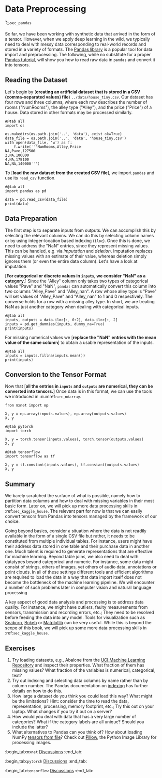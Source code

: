 # Data Preprocessing
:label:`sec_pandas`

So far, we have been working with synthetic data
that arrived in the form of a tensor.
However, when we apply deep learning in the wild,
we typically need to deal with messy data
corresponding to real-world records 
and stored in a variety of formats.
The [Pandas library](https://pandas.pydata.org/) is a popular tool 
for data import and preprocessing. 
The following, while no substitute for a proper [Pandas tutorial](https://pandas.pydata.org/pandas-docs/stable/user_guide/10min.html), will show you 
how to read raw data in `pandas` and convert it into tensors. 


## Reading the Dataset

Let's begin by (**creating an artificial dataset that is stored in a
CSV (comma-separated values) file**)
`../data/house_tiny.csv`. Our dataset has four rows and three columns, where each row describes the number of rooms ("NumRooms"), the alley type ("Alley"), and the price ("Price") of a house. Data stored in other
formats may be processed similarly.

```{.python .input}
#@tab all
import os

os.makedirs(os.path.join('..', 'data'), exist_ok=True)
data_file = os.path.join('..', 'data', 'house_tiny.csv')
with open(data_file, 'w') as f:
    f.write('''NumRooms,Alley,Price
NA,Pave,127500
2,NA,106000
4,NA,178100
NA,NA,140000''')
```

To [**load the raw dataset from the created CSV file**],
we import `pandas` and use its `read_csv` function.

```{.python .input}
#@tab all
import pandas as pd

data = pd.read_csv(data_file)
print(data)
```

## Data Preparation

The first step is to separate inputs from outputs. We can accomplish this by selecting the relevant columns. We can do this by selecting column names or by using integer-location based indexing (`iloc`). Once this is done, we need to address the "NaN" entries, since they represent missing values. This can be handled, e.g. via *imputation* and *deletion*. Imputation replaces missing values with an estimate of their value, whereas deletion simply ignores them (or even the entire data column). Let's have a look at imputation. 

[**For categorical or discrete values in `inputs`, we consider "NaN" as a category.**]
Since the "Alley" column only takes two types of categorical values "Pave" and "NaN",
`pandas` can automatically convert this column into two columns "Alley_Pave" and "Alley_nan".
A row whose alley type is "Pave" will set values of "Alley_Pave" and "Alley_nan" to 1 and 0 respectively. The converse holds for a row with a missing alley type. In short, we are treating NaN as just another category when dealing with categorical inputs. 

```{.python .input}
#@tab all
inputs, outputs = data.iloc[:, 0:2], data.iloc[:, 2]
inputs = pd.get_dummies(inputs, dummy_na=True)
print(inputs)
```

For missing numerical values 
we [**replace the "NaN" entries with the mean value of the same column**] to obtain a usable representation of the inputs. 

```{.python .input}
#@tab all
inputs = inputs.fillna(inputs.mean())
print(inputs)
```

## Conversion to the Tensor Format

Now that [**all the entries in `inputs` and `outputs` are numerical, they can be converted into tensors.**]
Once data is in this format, we can use the tools we introduced in :numref:`sec_ndarray`.

```{.python .input}
from mxnet import np

X, y = np.array(inputs.values), np.array(outputs.values)
X, y
```

```{.python .input}
#@tab pytorch
import torch

X, y = torch.tensor(inputs.values), torch.tensor(outputs.values)
X, y
```

```{.python .input}
#@tab tensorflow
import tensorflow as tf

X, y = tf.constant(inputs.values), tf.constant(outputs.values)
X, y
```

## Summary

We barely scratched the surface of what is possible, namely how to partition data columns and how to deal with missing variables in their most basic form. Later on, we will pick up more data processing skills in :ref:`sec_kaggle_house`. The relevant part for now is that we can easily convert tensors from Pandas into tensors managed by the framework of our choice. 

Going beyond basics, consider a situation where the data is not readily available in the form of a single CSV file but rather, it needs to be constituted from multiple individual tables. For instance, users might have their address data stored in one table and their purchase data in another one. Much talent is required to generate representations that are effective for machine learning. Beyond table joins, we also need to deal with datatypes beyond categorical and numeric. For instance, some data might consist of strings, others of images, yet others of audio data, annotations or point clouds. In all of these settings different tools and efficient algorithms are required to load the data in a way that data import itself does not become the bottleneck of the machine learning pipeline. We will encounter a number of such problems later in computer vision and natural language processing. 

A key aspect of good data analysis and processing is to address data quality. For instance, we might have outliers, faulty measurements from sensors, transmission and recording errors, etc.; They need to be resolved before feeding the data into any model. Tools for visualization such as [Seaborn](https://seaborn.pydata.org/), [Bokeh](https://docs.bokeh.org/) or [Matplotlib](https://matplotlib.org/) can be very useful. While this is beyond the scope of this book, we will pick up some more data processing skills in :ref:`sec_kaggle_house`.

## Exercises

1. Try loading datasets, e.g., Abalone from the [UCI Machine Learning Repository](https://archive.ics.uci.edu/ml/datasets.php) and inspect their properties. What fraction of them has missing values? What fraction of the variables is numerical, categorical, text?
2. Try out indexing and selecting data columns by name rather than by column number. The Pandas documentation on [indexing](https://pandas.pydata.org/pandas-docs/stable/user_guide/indexing.html) has further details on how to do this.
3. How large a dataset do you think you could load this way? What might be the limitations? Hint: consider the time to read the data, representation, processing, memory footprint, etc.; Try this out on your laptop. What changes if you try it out on a server? 
4. How would you deal with data that has a very large number of categories? What if the category labels are all unique? Should you include the latter?
5. What alternatives to Pandas can you think of? How about loading NumPy [tensors from file](https://numpy.org/doc/stable/reference/generated/numpy.load.html)? Check out [Pillow](https://python-pillow.org/), the Python Image Library for processing images. 

:begin_tab:`mxnet`
[Discussions](https://discuss.d2l.ai/t/28)
:end_tab:

:begin_tab:`pytorch`
[Discussions](https://discuss.d2l.ai/t/29)
:end_tab:

:begin_tab:`tensorflow`
[Discussions](https://discuss.d2l.ai/t/195)
:end_tab:

```{.python .input}

```
